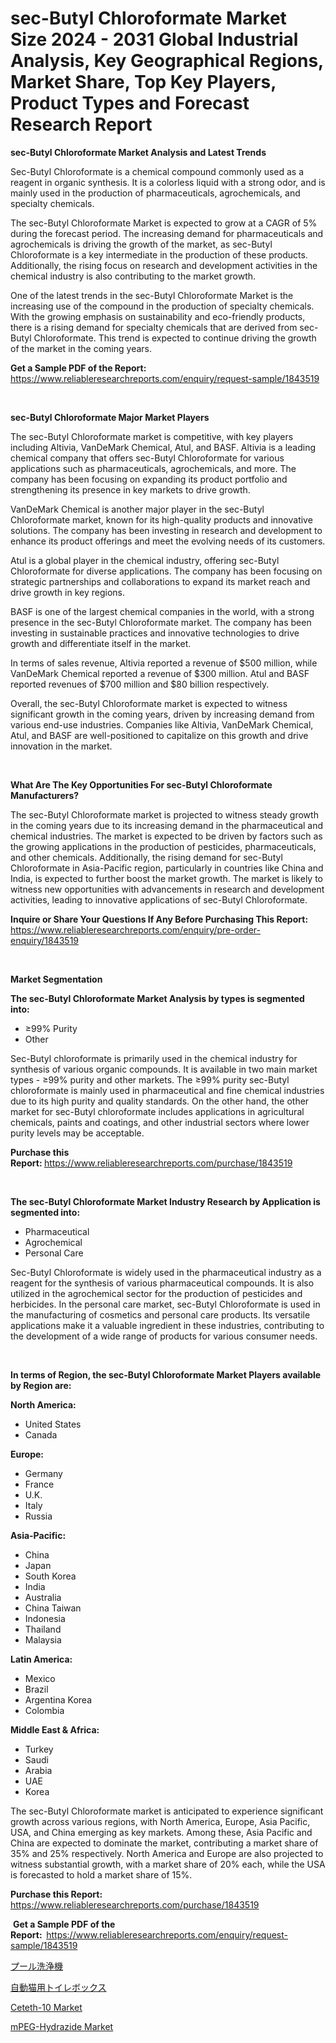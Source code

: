 <p><h1>sec-Butyl Chloroformate Market Size 2024 - 2031 Global Industrial Analysis, Key Geographical Regions, Market Share, Top Key Players, Product Types and Forecast Research Report</h1></p><p><strong>sec-Butyl Chloroformate Market Analysis and Latest Trends</strong></p>
<p><p>Sec-Butyl Chloroformate is a chemical compound commonly used as a reagent in organic synthesis. It is a colorless liquid with a strong odor, and is mainly used in the production of pharmaceuticals, agrochemicals, and specialty chemicals.</p><p>The sec-Butyl Chloroformate Market is expected to grow at a CAGR of 5% during the forecast period. The increasing demand for pharmaceuticals and agrochemicals is driving the growth of the market, as sec-Butyl Chloroformate is a key intermediate in the production of these products. Additionally, the rising focus on research and development activities in the chemical industry is also contributing to the market growth.</p><p>One of the latest trends in the sec-Butyl Chloroformate Market is the increasing use of the compound in the production of specialty chemicals. With the growing emphasis on sustainability and eco-friendly products, there is a rising demand for specialty chemicals that are derived from sec-Butyl Chloroformate. This trend is expected to continue driving the growth of the market in the coming years.</p></p>
<p><strong>Get a Sample PDF of the Report:&nbsp;</strong> <a href="https://www.reliableresearchreports.com/enquiry/request-sample/1843519">https://www.reliableresearchreports.com/enquiry/request-sample/1843519</a></p>
<p>&nbsp;</p>
<p><strong>sec-Butyl Chloroformate Major Market Players</strong></p>
<p><p>The sec-Butyl Chloroformate market is competitive, with key players including Altivia, VanDeMark Chemical, Atul, and BASF. Altivia is a leading chemical company that offers sec-Butyl Chloroformate for various applications such as pharmaceuticals, agrochemicals, and more. The company has been focusing on expanding its product portfolio and strengthening its presence in key markets to drive growth.</p><p>VanDeMark Chemical is another major player in the sec-Butyl Chloroformate market, known for its high-quality products and innovative solutions. The company has been investing in research and development to enhance its product offerings and meet the evolving needs of its customers.</p><p>Atul is a global player in the chemical industry, offering sec-Butyl Chloroformate for diverse applications. The company has been focusing on strategic partnerships and collaborations to expand its market reach and drive growth in key regions.</p><p>BASF is one of the largest chemical companies in the world, with a strong presence in the sec-Butyl Chloroformate market. The company has been investing in sustainable practices and innovative technologies to drive growth and differentiate itself in the market.</p><p>In terms of sales revenue, Altivia reported a revenue of $500 million, while VanDeMark Chemical reported a revenue of $300 million. Atul and BASF reported revenues of $700 million and $80 billion respectively.</p><p>Overall, the sec-Butyl Chloroformate market is expected to witness significant growth in the coming years, driven by increasing demand from various end-use industries. Companies like Altivia, VanDeMark Chemical, Atul, and BASF are well-positioned to capitalize on this growth and drive innovation in the market.</p></p>
<p>&nbsp;</p>
<p><strong>What Are The Key Opportunities For sec-Butyl Chloroformate Manufacturers?</strong></p>
<p><p>The sec-Butyl Chloroformate market is projected to witness steady growth in the coming years due to its increasing demand in the pharmaceutical and chemical industries. The market is expected to be driven by factors such as the growing applications in the production of pesticides, pharmaceuticals, and other chemicals. Additionally, the rising demand for sec-Butyl Chloroformate in Asia-Pacific region, particularly in countries like China and India, is expected to further boost the market growth. The market is likely to witness new opportunities with advancements in research and development activities, leading to innovative applications of sec-Butyl Chloroformate.</p></p>
<p><strong>Inquire or Share Your Questions If Any Before Purchasing This Report:</strong> <a href="https://www.reliableresearchreports.com/enquiry/pre-order-enquiry/1843519">https://www.reliableresearchreports.com/enquiry/pre-order-enquiry/1843519</a></p>
<p>&nbsp;</p>
<p><strong>Market Segmentation</strong></p>
<p><strong>The sec-Butyl Chloroformate Market Analysis by types is segmented into:</strong></p>
<p><ul><li>≥99% Purity</li><li>Other</li></ul></p>
<p><p>Sec-Butyl chloroformate is primarily used in the chemical industry for synthesis of various organic compounds. It is available in two main market types - ≥99% purity and other markets. The ≥99% purity sec-Butyl chloroformate is mainly used in pharmaceutical and fine chemical industries due to its high purity and quality standards. On the other hand, the other market for sec-Butyl chloroformate includes applications in agricultural chemicals, paints and coatings, and other industrial sectors where lower purity levels may be acceptable.</p></p>
<p><strong>Purchase this Report:&nbsp;</strong><a href="https://www.reliableresearchreports.com/purchase/1843519">https://www.reliableresearchreports.com/purchase/1843519</a></p>
<p>&nbsp;</p>
<p><strong>The sec-Butyl Chloroformate Market Industry Research by Application is segmented into:</strong></p>
<p><ul><li>Pharmaceutical</li><li>Agrochemical</li><li>Personal Care</li></ul></p>
<p><p>Sec-Butyl Chloroformate is widely used in the pharmaceutical industry as a reagent for the synthesis of various pharmaceutical compounds. It is also utilized in the agrochemical sector for the production of pesticides and herbicides. In the personal care market, sec-Butyl Chloroformate is used in the manufacturing of cosmetics and personal care products. Its versatile applications make it a valuable ingredient in these industries, contributing to the development of a wide range of products for various consumer needs.</p></p>
<p>&nbsp;</p>
<p><strong>In terms of Region, the sec-Butyl Chloroformate Market Players available by Region are:</strong></p>
<p>
    <p> <strong> North America: </strong>
        <ul>
            <li>United States</li>
            <li>Canada</li>
        </ul>
        </p> 
    <p> <strong> Europe: </strong>
        <ul>
            <li>Germany</li>
            <li>France</li>
            <li>U.K.</li>
            <li>Italy</li>
            <li>Russia</li>
        </ul>
        </p> 
    <p> <strong> Asia-Pacific: </strong>
        <ul>
            <li>China</li>
            <li>Japan</li>
            <li>South Korea</li>
            <li>India</li>
            <li>Australia</li>
            <li>China Taiwan</li>
            <li>Indonesia</li>
            <li>Thailand</li>
            <li>Malaysia</li>
        </ul>
        </p> 
    <p> <strong> Latin America: </strong>
        <ul>
            <li>Mexico</li>
            <li>Brazil</li>
            <li>Argentina Korea</li>
            <li>Colombia</li>
        </ul>
        </p> 
    <p> <strong> Middle East & Africa: </strong>
        <ul>
            <li>Turkey</li>
            <li>Saudi</li>
            <li>Arabia</li>
            <li>UAE</li>
            <li>Korea</li>
        </ul>
    </p>
    </p>
<p><p>The sec-Butyl Chloroformate market is anticipated to experience significant growth across various regions, with North America, Europe, Asia Pacific, USA, and China emerging as key markets. Among these, Asia Pacific and China are expected to dominate the market, contributing a market share of 35% and 25% respectively. North America and Europe are also projected to witness substantial growth, with a market share of 20% each, while the USA is forecasted to hold a market share of 15%.</p></p>
<p><strong>Purchase this Report: </strong><a href="https://www.reliableresearchreports.com/purchase/1843519">https://www.reliableresearchreports.com/purchase/1843519</a></p>
<p>&nbsp;<strong>Get a Sample PDF of the Report:&nbsp;&nbsp;</strong><a href="https://www.reliableresearchreports.com/enquiry/request-sample/1843519">https://www.reliableresearchreports.com/enquiry/request-sample/1843519</a></p>
<p><strong></strong></p>
<p><p><a href="https://medium.com/@attyourniture/%E3%83%97%E3%83%BC%E3%83%AB%E6%B8%85%E6%8E%83%E6%A9%9F%E5%99%A8%E5%B8%82%E5%A0%B4-%E5%B8%82%E5%A0%B4%E3%82%B7%E3%82%A7%E3%82%A2-%E5%B8%82%E5%A0%B4%E3%83%88%E3%83%AC%E3%83%B3%E3%83%89-%E3%81%8A%E3%82%88%E3%81%B3%E5%B0%86%E6%9D%A5%E3%81%AE%E6%88%90%E9%95%B7%E3%82%92%E6%8E%A2%E3%82%8B-c3f42ed3c729">プール洗浄機</a></p><p><a href="https://medium.com/@valeridd446677/%E8%87%AA%E5%8B%95%E7%8C%AB%E3%83%88%E3%82%A4%E3%83%AC%E3%83%9C%E3%83%83%E3%82%AF%E3%82%B9%E5%B8%82%E5%A0%B4%E3%82%B7%E3%82%A7%E3%82%A2%E3%81%AE%E9%80%B2%E5%8C%96%E3%81%A8%E5%B8%82%E5%A0%B4%E6%88%90%E9%95%B7%E3%83%88%E3%83%AC%E3%83%B3%E3%83%892024%E5%B9%B4%E3%81%8B%E3%82%892031%E5%B9%B4%E3%81%BE%E3%81%A7-2ed2b5fee3c1">自動猫用トイレボックス</a></p><p><a href="https://github.com/arionmp/Market-Research-Report-List-2/blob/main/ceteth-10-market.md">Ceteth-10 Market</a></p><p><a href="https://github.com/pgtimber/Market-Research-Report-List-1/blob/main/mpeg-hydrazide-market.md">mPEG-Hydrazide Market</a></p></p>